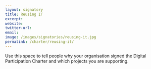 ```yaml
---
layout: signatory
title: Reusing IT
excerpt: 
website: 
twitter-url:
email: 
image: /images/signatories/reusing-it.jpg
permalink: /charter/reusing-it/
---
```


Use this space to tell people why your organisation signed the Digital Participation Charter and which projects you are supporting.